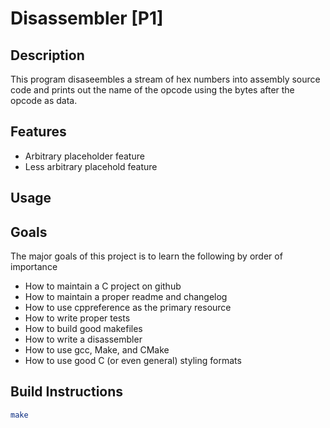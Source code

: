# Disassembler [P1]

## Description
This program disaseembles a stream of hex numbers into assembly source code and prints out the name of the opcode using the bytes after the opcode as data.

## Features
- Arbitrary placeholder feature
- Less arbitrary placehold feature

## Usage

## Goals
The major goals of this project is to learn the following by order of importance
- How to maintain a C project on github
- How to maintain a proper readme and changelog
- How to use cppreference as the primary resource
- How to write proper tests
- How to build good makefiles
- How to write a disassembler
- How to use gcc, Make, and CMake
- How to use good C (or even general) styling formats

## Build Instructions
```bash
make
